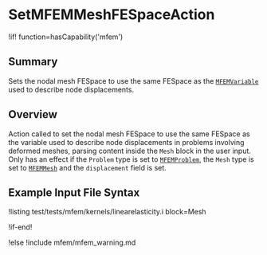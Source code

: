 # SetMFEMMeshFESpaceAction

!if! function=hasCapability('mfem')

## Summary

Sets the nodal mesh FESpace to use the same FESpace as the
[`MFEMVariable`](source/mfem/variables/MFEMVariable.md) used to describe node displacements.

## Overview

Action called to set the nodal mesh FESpace to use the same FESpace as the variable used to describe
node displacements in problems involving deformed meshes, parsing content inside the `Mesh` block in
the user input. Only has an effect if the `Problem` type is set to
[`MFEMProblem`](source/mfem/problem/MFEMProblem.md), the `Mesh` type is set to [`MFEMMesh`](source/mfem/mesh/MFEMMesh.md)
and the `displacement` field is set.

## Example Input File Syntax

!listing test/tests/mfem/kernels/linearelasticity.i block=Mesh

!if-end!

!else
!include mfem/mfem_warning.md
